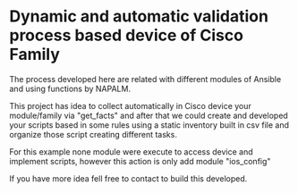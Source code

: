 # Dynamic and automatic validation process based device of Cisco Family

The process developed here are related with different modules of Ansible and using functions by NAPALM.

This project has idea to collect automatically in Cisco device your module/family via "get_facts" and after that we could create and developed your scripts based in some rules using a static inventory built in csv file and organize those script creating different tasks.

For this example none module were execute to access device and implement scripts, however this action is only add module "ios_config"

If you have more idea fell free to contact to build this developed.
